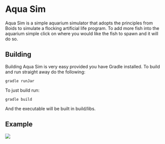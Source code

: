 # Aqua Sim

Aqua Sim is a simple aquarium simulator that adopts the principles from Boids to simulate a flocking artificial life program. To add more fish into the aquarium simple click on where you would like the fish to spawn and it will do so.

## Building

Building Aqua Sim is very easy provided you have Gradle installed. To build and run straight away do the following:

```gradle runJar```

To just build run:

```gradle build```

And the executable will be built in build/libs.

## Example

<img src="static/example.gif">